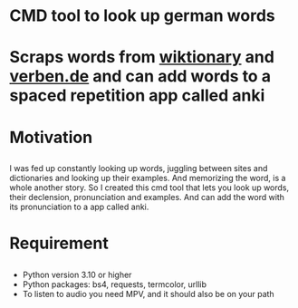 # CMD tool to look up german words <h1>

# Scraps words from [wiktionary](https://de.wiktionary.org) and [verben.de](https://www.verbformen.de) and can add words to a spaced repetition app called anki <h3>

# Motivation <h2>

I was fed up constantly looking up words, juggling between sites and dictionaries and looking up their examples. And memorizing the word, is a whole another story. So I created this cmd tool that lets you look up words, their declension, pronunciation and examples. And can add the word with its pronunciation to a app called anki.

# Requirement <h2>

- Python version 3.10 or higher
- Python packages: bs4, requests, termcolor, urllib
- To listen to audio you need MPV, and it should also be on your path
